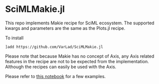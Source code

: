 # SciMLMakie.jl
This repo implements Makie recipe for SciML ecosystem. The supported kwargs and parameters are the same as the Plots.jl recipe. 

To install

```
]add https://github.com/VarLad/SciMLMakie.jl
```

Please note that because Makie has no concept of Axis, any Axis related features in the recipe are not to be expected from the implementation. Although the recipes can easily be used with the Axis. 

Please refer to [this notebook]( https://htmlview.glitch.me/?https://github.com/VarLad/SciMLMakie.jl/blob/master/assets/demo.html ) for a few examples.



